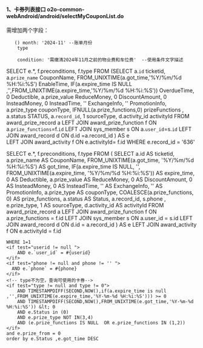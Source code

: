 
#### 1、卡券列表接口 o2o-common-webAndroid/android/selectMyCouponList.do

  需增加两个字段：
  
       () month: '2024-11' --账单月份
        type 
        
        condition: '需缴清2024年11月之前的物业费和车位费'  --使用条件文字描述


       



SELECT e.*, f.preconditions, f.type 
FROM 
  (SELECT 
        a.`id` ticketid,
        a.`prize_name` CouponName,
        FROM_UNIXTIME(a.got_time,'%Y/%m/%d %H:%i:%S') EnableTime,
        IF(a.expire_time IS NULL ,'',FROM_UNIXTIME(a.expire_time,'%Y/%m/%d %H:%i:%S'))  OverdueTime,
        0 Deductible,
        a.prize_value ReduceMoney,
        0 DiscountAmount,
        0 InsteadMoney,
        0 InsteadTime,
        '' ExchangeInfo,
        '' PromotionInfo,
        a.prize_type couponType,
        IFNULL(a.prize_functions,0) prizeFunctions ,
        a.status STATUS,
        a.`record_id`,
        1 sourceType,
        d.activity_id activityId
    FROM award_prize_record a 
    LEFT JOIN award_prize_function f ON a.`prize_functions`=f.`id`
    LEFT JOIN sys_member s ON a.`user_id`=s.`id`
    LEFT JOIN award_record d ON  d.id =a.record_id ) 
    AS e  
LEFT JOIN award_activity f ON e.activityId= f.id
WHERE e.record_id = '636'




SELECT e.*, f.preconditions, f.type 
FROM (
    SELECT 
        a.id AS ticketid,
        a.prize_name AS CouponName,
        FROM_UNIXTIME(a.got_time, '%Y/%m/%d %H:%i:%S') AS got_time,
        IF(a.expire_time IS NULL, '', FROM_UNIXTIME(a.expire_time, '%Y/%m/%d %H:%i:%S')) AS expire_time,
        0 AS Deductible,
        a.prize_value AS ReduceMoney,
        0 AS DiscountAmount,
        0 AS InsteadMoney,
        0 AS InsteadTime,
        '' AS ExchangeInfo,
        '' AS PromotionInfo,
        a.prize_type AS couponType,
        COALESCE(a.prize_functions, 0) AS prize_functions,
        a.status AS Status,
        a.record_id,
		s.phone ,
e.prize_type,
        1 AS sourceType,
        d.activity_id AS activityId
    FROM award_prize_record a 
    LEFT JOIN award_prize_function f ON a.prize_functions = f.id
    LEFT JOIN sys_member s ON a.user_id = s.id
    LEFT JOIN award_record d ON d.id = a.record_id
) AS e 
LEFT JOIN award_activity f ON e.activityId = f.id

    WHERE 1=1
	<if test="userid != null ">
		AND e.`user_id` = #{userid}
	</if>
	<if test="phone != null and phone != '' ">
	  AND e.`phone` = #{phone}
	</if>
	<!-- type不为空，查询可使用的卡券-->
	<if test="type != null and type != 0">
		AND TIMESTAMPDIFF(SECOND,NOW(),if(a.expire_time is null ,'',FROM_UNIXTIME(e.expire_time,'%Y-%m-%d %H:%i:%S'))) >= 0
		AND TIMESTAMPDIFF(SECOND,NOW(),FROM_UNIXTIME(e.got_time,'%Y-%m-%d %H:%i:%S')) &lt; 0
		AND e.Status in (0)
		AND e.prize_type NOT IN(3,4)
		AND (e.prize_functions IS NULL  OR e.prize_functions IN (1,2))
	</if>
    and e.prize_from = 0
	order by e.Status ,e.got_time DESC
  </select>

